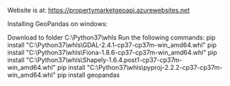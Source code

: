 Website is at:
https://propertymarketgeoapi.azurewebsites.net

Installing GeoPandas on windows:

Download to folder C:\Python37\whls
Run the following commands:
pip install "C:\Python37\whls\GDAL-2.4.1-cp37-cp37m-win_amd64.whl"
pip install "C:\Python37\whls\Fiona-1.8.6-cp37-cp37m-win_amd64.whl"
pip install "C:\Python37\whls\Shapely-1.6.4.post1-cp37-cp37m-win_amd64.whl"
pip install "C:\Python37\whls\pyproj-2.2.2-cp37-cp37m-win_amd64.whl"
pip install geopandas